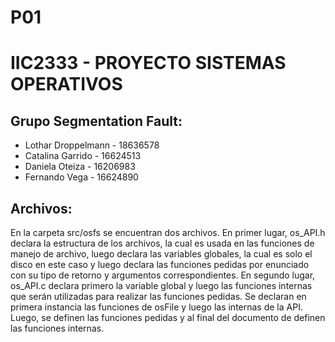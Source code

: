 # P01

# IIC2333 - PROYECTO SISTEMAS OPERATIVOS

## Grupo Segmentation Fault:
* Lothar Droppelmann - 18636578
* Catalina Garrido - 16624513
* Daniela Oteiza - 16206983
* Fernando Vega - 16624890

## Archivos:
En la carpeta src/osfs se encuentran dos archivos. En primer lugar, os_API.h declara la estructura de los archivos, la cual es usada en las funciones de manejo de archivo, luego declara las variables globales, la cual es solo el disco en este caso y luego declara las funciones pedidas por enunciado con su tipo de retorno y argumentos correspondientes. En segundo lugar, os_API.c declara primero la variable global y luego las funciones internas que serán utilizadas para realizar las funciones pedidas. Se declaran en primera instancia las funciones de osFile y luego las internas de la API. Luego, se definen las funciones pedidas y al final del documento de definen las funciones internas.
